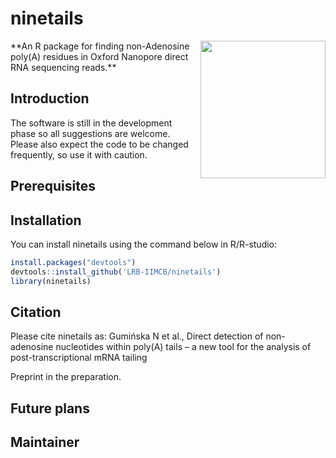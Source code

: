 # ninetails
<img align="right" width="200" height="220" src="https://user-images.githubusercontent.com/68285258/168554098-a5a5dee9-2c8f-4351-86b4-e6420a5b8ced.png">
**An R package for finding non-Adenosine poly(A) residues in Oxford Nanopore direct RNA sequencing reads.**



## Introduction

The software is still in the development phase so all suggestions are welcome. Please also expect the code to be changed frequently, so use it with caution.

## Prerequisites


## Installation

You can install ninetails using the command below in R/R-studio:

```r
install.packages("devtools")
devtools::install_github('LRB-IIMCB/ninetails')
library(ninetails)
```

## Citation

Please cite ninetails as: Gumińska N et al., Direct detection of non-adenosine nucleotides within poly(A) tails – a new tool for the analysis of post-transcriptional mRNA tailing

Preprint in the preparation.

## Future plans

## Maintainer


